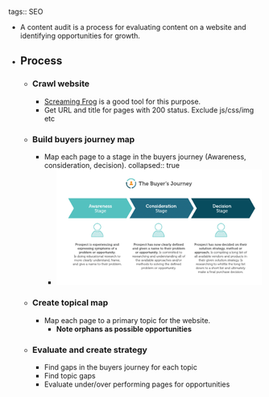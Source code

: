 tags:: SEO

- A content audit is a process for evaluating content on a website and identifying opportunities for growth.
- ## Process
	- ### Crawl website
		- [Screaming Frog](https://www.screamingfrog.co.uk/seo-spider/) is a good tool for this purpose.
		- Get URL and title for pages with 200 status. Exclude js/css/img etc
	- ### Build buyers journey map
		- Map each page to a stage in the buyers journey (Awareness, consideration, decision).
		  collapsed:: true
			- ![the-buyers-journey.png](../assets/the-buyers-journey_1673207074849_0.png)
	- ### Create topical map
		- Map each page to a primary topic for the website.
			- **Note orphans as possible opportunities**
	- ### Evaluate and create strategy
		- Find gaps in the buyers journey for each topic
		- Find topic gaps
		- Evaluate under/over performing pages for opportunities